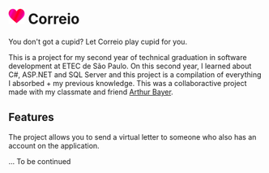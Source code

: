 # <img width="32px" height="32px" src="https://github.com/ioolliver/correio/blob/master/CorreioApplication/Assets/correio.svg" alt="Universing Logo"> Correio

You don't got a cupid? Let Correio play cupid for you.

This is a project for my second year of technical graduation in software development at ETEC de São Paulo. On this second year, I learned about C#, ASP.NET and SQL Server and this project is a compilation of everything I absorbed + my previous knowledge. This was a collaboractive project made with my classmate and friend [Arthur Bayer](https://github.com/BayerTu).

## Features

The project allows you to send a virtual letter to someone who also has an account on the application. 

... To be continued
